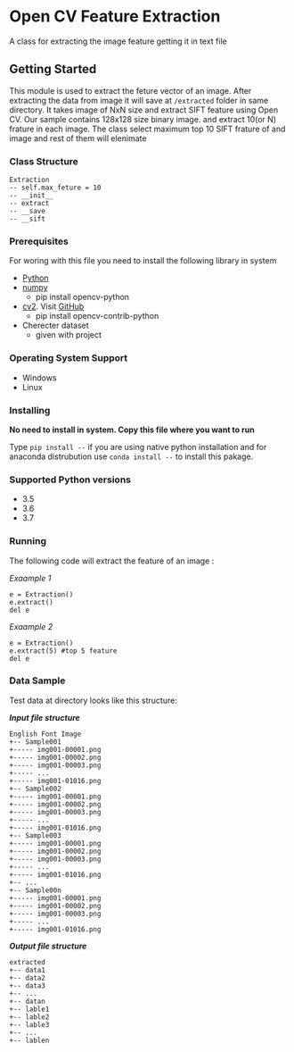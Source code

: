 # Open CV Feature Extraction
A class for extracting the image feature getting it in text file

## Getting Started

This module is used to extract the feture vector of an image. After extracting the data from image it will save at ```/extracted``` folder in same directory. It takes image of NxN size and extract SIFT feature using Open CV.
Our sample contains 128x128 size binary image. and extract 10(or N) frature in each image. The class select maximum top 10 SIFT frature of and image and rest of them will elenimate

### Class Structure
```
Extraction
-- self.max_feture = 10
-- __init__
-- extract
-- __save
-- __sift
```

### Prerequisites
For woring with this file you need to install the following library in system
- [Python](https://www.python.org/)
- [numpy](http://www.numpy.org/) 
  - pip install opencv-python
- [cv2](https://pypi.org/project/opencv-python/). Visit [GitHub](https://github.com/skvark/opencv-python) 
  - pip install opencv-contrib-python
- Cherecter dataset
   - given with project

### Operating System Support
- Windows
- Linux 

### Installing

**No need to install in system. Copy this file where you want to run**

Type ```pip install --``` if you are using native python installation and for anaconda distrubution use ```conda install --``` to install this pakage.

### Supported Python versions

- 3.5
- 3.6
- 3.7

### Running 

The following code will extract the feature of an image :

*Exaample 1*
```
e = Extraction()
e.extract()
del e
```
*Exaample 2*
```
e = Extraction()
e.extract(5) #top 5 feature
del e
```

### Data Sample
Test data at directory looks like this structure:

***Input file structure***
```
English Font Image
+-- Sample001
+----- img001-00001.png
+----- img001-00002.png
+----- img001-00003.png
+----- ...
+----- img001-01016.png
+-- Sample002
+----- img001-00001.png
+----- img001-00002.png
+----- img001-00003.png
+----- ...
+----- img001-01016.png
+-- Sample003
+----- img001-00001.png
+----- img001-00002.png
+----- img001-00003.png
+----- ...
+----- img001-01016.png
+-- ...
+-- Sample00n
+----- img001-00001.png
+----- img001-00002.png
+----- img001-00003.png
+----- ...
+----- img001-01016.png
```
***Output file structure***
```
extracted
+-- data1
+-- data2
+-- data3
+-- ...
+-- datan
+-- lable1
+-- lable2
+-- lable3
+-- ...
+-- lablen  
```